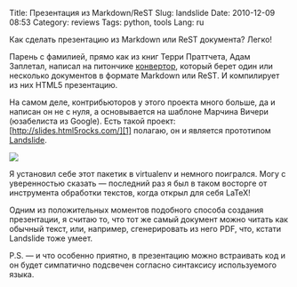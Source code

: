 Title: Презентация из Markdown/ReST
Slug: landslide
Date: 2010-12-09 08:53
Category: reviews
Tags: python, tools
Lang: ru

Как сделать презентацию из Markdown или ReST документа? Легко!

Парень с фамилией, прямо как из книг Терри Праттчета, Адам Заплетал,
написал на питончике [конвертор][Landslide], который берет один или несколько документов в
формате Markdown или ReST. И компилирует из них HTML5 презентацию.

На самом деле, контрибьюторов у этого проекта много больше, да и написан он не
с нуля, а основывается на шаблоне Марчина Вичери (юзабелиста из Google). Есть
такой проект: [http://slides.html5rocks.com/][1] полагаю, он и является
прототипом [Landslide][Landslide].

![](http://adamzap.com/random/landslide.png)

Я установил себе этот пакетик в virtualenv и немного поигрался. Могу с
уверенностью сказать — последний раз я был в таком восторге от инструмента
обработки текстов, когда открыл для себя LaTeX!

Одним из положительных моментов подобного способа создания презентации, я
считаю то, что тот же самый документ можно читать как обычный текст, или,
например, сгенерировать из него PDF, что, кстати Landslide тоже умеет.

P.S. — и что особенно приятно, в презентацию можно встраивать код и он будет
симпатично подсвечен согласно синтаксису используемого языка.

[1]: http://slides.html5rocks.com/
[Landslide]: http://adamzap.com/random/landslide.html
